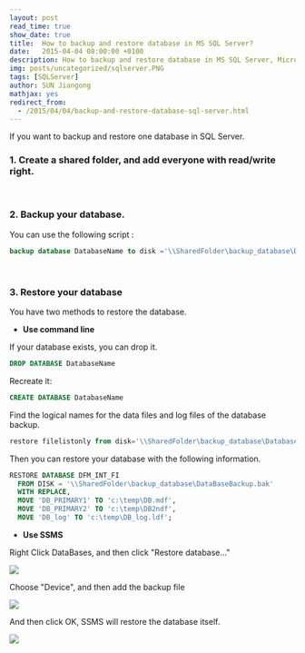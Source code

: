 ```yaml
---
layout: post
read_time: true
show_date: true
title:  How to backup and restore database in MS SQL Server?
date:   2015-04-04 08:00:00 +0100
description: How to backup and restore database in MS SQL Server, Microsoft
img: posts/uncategorized/sqlserver.PNG
tags: [SQLServer]
author: SUN Jiangong
mathjax: yes
redirect_from:
  - /2015/04/04/backup-and-restore-database-sql-server.html
---
```



If you want to backup and restore one database in SQL Server.


### 1. Create a shared folder, and add everyone with read/write right.

<br/>
<!--more-->

### 2. Backup your database.

You can use the following script :

```sql
backup database DatabaseName to disk ='\\SharedFolder\backup_database\DatabaseBackup.bak' with INIT, stats=10
```

<br/>

### 3. Restore your database

You have two methods to restore the database.

- **Use command line**

If your database exists, you can drop it.

```sql
DROP DATABASE DatabaseName
```

Recreate it:

```sql
CREATE DATABASE DatabaseName
```

Find the logical names for the data files and log files of the database backup.

```sql
restore filelistonly from disk='\\SharedFolder\backup_database\DatabaseBackup.bak'
```

Then you can restore your database with the following information.
 
```sql
RESTORE DATABASE DFM_INT_FI
  FROM DISK = '\\SharedFolder\backup_database\DataBaseBackup.bak'
  WITH REPLACE,
  MOVE 'DB_PRIMARY1' TO 'c:\temp\DB.mdf',
  MOVE 'DB_PRIMARY2' TO 'c:\temp\DB2ndf',
  MOVE 'DB_log' TO 'c:\temp\DB_log.ldf';
```

 
- **Use SSMS**

Right Click DataBases, and then click "Restore database..."

![](./../../../assets/img/posts/2015-04-04-BackupAndRestoreSqlServer/01_restore.png)


Choose "Device", and then add the backup file

![](./../../../assets/img/posts/2015-04-04-BackupAndRestoreSqlServer/02_restore_devise.png)
 

And then click OK, SSMS will restore the database itself.

 
![](./../../../assets/img/posts/2015-04-04-BackupAndRestoreSqlServer/03_restore.png)


 